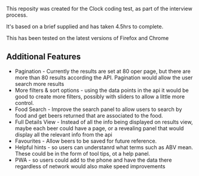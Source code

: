 This reposity was created for the Clock coding test, as part of the interview process.

It's based on a brief supplied and has taken 4.5hrs to complete.

This has been tested on the latest versions of Firefox and Chrome

## Additional Features

- Pagination - Currently the results are set at 80 oper page, but there are more than 80 results according the API. Pagination would allow the user search more results
- More filters & sort options - using the data points in the api it would be good to create more filters, possibly with sliders to allow a little more control.
- Food Search - Improve the search panel to allow users to search by food and get beers returned that are associated to the food.
- Full Details View - Instead of all the info being displayed on results view, maybe each beer could have a page, or a revealing panel that would display all the relevant info from the api
- Favourites - Allow beers to be saved for future reference.
- Helpful hints - so users can understanrd what terms such as ABV mean. These could be in the form of tool tips, ot a help panel.
- PWA - so users could add to the phone and have the data there regardless of network would also make speed improvements
